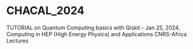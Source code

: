 # CHACAL_2024
 TUTORIAL on Quantum Computing basics with Qiskit - Jan 25, 2024,  Computing in HEP (High Energy Physics) and Applications CNRS-Africa Lectures
